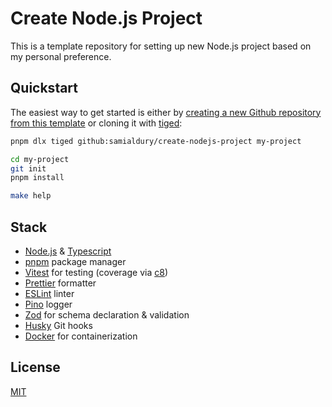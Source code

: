 # Create Node.js Project

This is a template repository for setting up new Node.js project based on my personal preference.

## Quickstart

The easiest way to get started is either by [creating a new Github repository from this template](https://github.com/samialdury/create-nodejs-project/generate) or cloning it with [tiged](https://github.com/tiged/tiged):

```sh
pnpm dlx tiged github:samialdury/create-nodejs-project my-project

cd my-project
git init
pnpm install

make help
```

## Stack

- [Node.js](https://github.com/nodejs/node) & [Typescript](https://github.com/microsoft/TypeScript)
- [pnpm](https://github.com/pnpm/pnpm) package manager
- [Vitest](https://github.com/vitest-dev/vitest) for testing (coverage via [c8](https://github.com/bcoe/c8))
- [Prettier](https://github.com/prettier/prettier) formatter
- [ESLint](https://github.com/eslint/eslint) linter
- [Pino](https://github.com/pinojs/pino) logger
- [Zod](https://github.com/colinhacks/zod) for schema declaration & validation
- [Husky](https://github.com/typicode/husky) Git hooks
- [Docker](https://www.docker.com/) for containerization

## License

[MIT](LICENSE)
